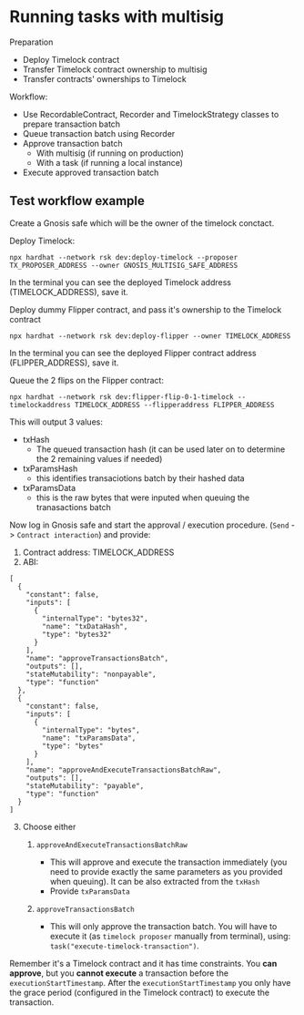 # Running tasks with multisig

Preparation

- Deploy Timelock contract
- Transfer Timelock contract ownership to multisig
- Transfer contracts' ownerships to Timelock

Workflow:

- Use RecordableContract, Recorder and TimelockStrategy classes to prepare transaction batch
- Queue transaction batch using Recorder
- Approve transaction batch
  - With multisig (if running on production)
  - With a task (if running a local instance)
- Execute approved transaction batch

## Test workflow example

Create a Gnosis safe which will be the owner of the timelock conctact.

Deploy Timelock:

```
npx hardhat --network rsk dev:deploy-timelock --proposer TX_PROPOSER_ADDRESS --owner GNOSIS_MULTISIG_SAFE_ADDRESS
```

In the terminal you can see the deployed Timelock address (TIMELOCK_ADDRESS), save it.

Deploy dummy Flipper contract, and pass it's ownership to the Timelock contract

```
npx hardhat --network rsk dev:deploy-flipper --owner TIMELOCK_ADDRESS
```

In the terminal you can see the deployed Flipper contract address (FLIPPER_ADDRESS), save it.

Queue the 2 flips on the Flipper contract:

```
npx hardhat --network rsk dev:flipper-flip-0-1-timelock --timelockaddress TIMELOCK_ADDRESS --flipperaddress FLIPPER_ADDRESS
```

This will output 3 values:

- txHash
  - The queued transaction hash (it can be used later on to determine the 2 remaining values if needed)
- txParamsHash
  - this identifies transaciotions batch by their hashed data
- txParamsData
  - this is the raw bytes that were inputed when queuing the tranasactions batch

Now log in Gnosis safe and start the approval / execution procedure. (`Send` -> `Contract interaction`) and provide:

1. Contract address: TIMELOCK_ADDRESS
2. ABI:

```
[
  {
    "constant": false,
    "inputs": [
      {
        "internalType": "bytes32",
        "name": "txDataHash",
        "type": "bytes32"
      }
    ],
    "name": "approveTransactionsBatch",
    "outputs": [],
    "stateMutability": "nonpayable",
    "type": "function"
  },
  {
    "constant": false,
    "inputs": [
      {
        "internalType": "bytes",
        "name": "txParamsData",
        "type": "bytes"
      }
    ],
    "name": "approveAndExecuteTransactionsBatchRaw",
    "outputs": [],
    "stateMutability": "payable",
    "type": "function"
  }
]
```

3. Choose either

   1. `approveAndExecuteTransactionsBatchRaw`

      - This will approve and execute the transaction immediately (you need to provide exactly the same parameters as you provided when queuing). It can be also extracted from the `txHash`
      - Provide `txParamsData`

   2. `approveTransactionsBatch`

      - This will only approve the transaction batch. You will have to execute it (as `timelock proposer` manually from terminal), using: `task("execute-timelock-transaction")`.

Remember it's a Timelock contract and it has time constraints. You **can approve**, but you **cannot execute** a transaction before the `executionStartTimestamp`. After the `executionStartTimestamp` you only have the grace period (configured in the Timelock contract) to execute the transaction.
